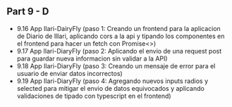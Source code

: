 ## Part 9 - D

- 9.16 App Ilari-DairyFly (paso 1: Creando un frontend para la aplicacion de Diario de Illari, aplicando cors a la api y tipando los componentes en el frontend para hacer un fetch con Promise<>)
- 9.17 App Ilari-DiaryFly (paso 2: Aplicando el envio de una request post para guardar nueva informacion sin validar a la API)
- 9.18 App Ilari-DiaryFly (paso 3: Creando un mensaje de error para el usuario de enviar datos incorrectos)
- 9.19 App Ilari-DiaryFly (paso 4: Agregando nuevos inputs radios y selected para mitigar el envio de datos equivocados y aplicando validaciones de tipado con typescript en el frontend)